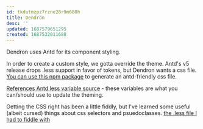 ```yaml
---
id: tkdutmzpz7rzne28r9m680h
title: Dendron
desc: ''
updated: 1687579651295
created: 1687532011688
---
```

Dendron uses Antd for its component styling.

In order to create a custom style, we gotta override the theme. Antd's v5 release drops .less support in favor of tokens, but Dendron wants a css file. [You can use this npm package](https://www.npmjs.com/package/@emeks/antd-custom-theme-generator) to generate an antd-friendly css file.

[References Antd less variable source](https://github.com/ant-design/ant-design/blob/80110b54242552f78eaa93b818d4dd0cbed65f89/components/style/themes/default.less#L31) - these variables are what you can/should use to update the theming.

Getting the CSS right has been a little fiddly, but I've learned some useful (albeit cursed) things about css selectors and psuedoclasses. [the .less file I had to fiddle with](https://github.com/helle253/notes/blob/main/assets/theme.less)
